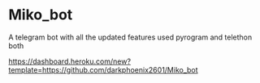 # Miko_bot
A telegram bot with all the updated features used pyrogram and telethon both 


https://dashboard.heroku.com/new?template=https://github.com/darkphoenix2601/Miko_bot
